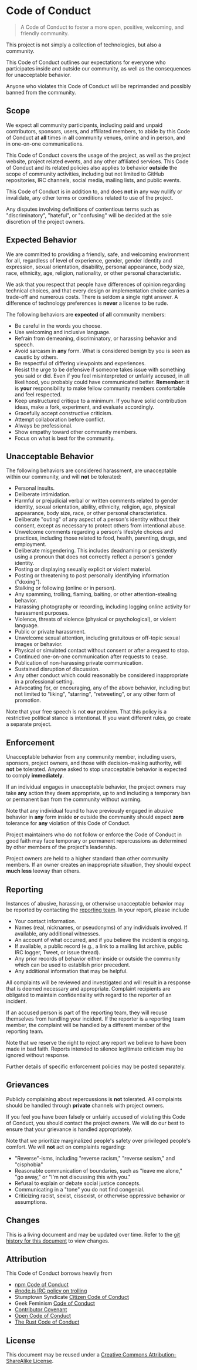 Code of Conduct
===

> A Code of Conduct to foster a more open, positive, welcoming, and friendly community.

This project is not simply a collection of technologies, but also a community.

This Code of Conduct outlines our expectations for everyone who participates inside and outside our community, as well as the consequences for unacceptable behavior.

Anyone who violates this Code of Conduct will be reprimanded and possibly banned from the community.


## Scope

We expect all community participants, including paid and unpaid contributors, sponsors, users, and affiliated members, to abide by this Code of Conduct at __all__ times in __all__ community venues, online and in person, and in one-on-one communications.

This Code of Conduct covers the usage of the project, as well as the project website, project related events, and any other affiliated services. This Code of Conduct and its related policies also applies to behavior __outside__ the scope of community activities, including but not limited to GitHub repositories, IRC channels, social media, mailing lists, and public events.

This Code of Conduct is in addition to, and does __not__ in any way nullify or invalidate, any other terms or conditions related to use of the project.

Any disputes involving definitions of contentious terms such as "discriminatory", "hateful", or "confusing" will be decided at the sole discretion of the project owners.


## Expected Behavior

We are committed to providing a friendly, safe, and welcoming environment for all, regardless of level of experience, gender, gender identity and expression, sexual orientation, disability, personal appearance, body size, race, ethnicity, age, religion, nationality, or other personal characteristic.

We ask that you respect that people have differences of opinion regarding technical choices, and that every design or implementation choice carries a trade-off and numerous costs. There is seldom a single right answer. A difference of technology preferences is __never__ a license to be rude.

The following behaviors are __expected__ of __all__ community members:

* Be careful in the words you choose.
* Use welcoming and inclusive language.
* Refrain from demeaning, discriminatory, or harassing behavior and speech.
* Avoid sarcasm in __any__ form. What is considered benign by you is seen as caustic by others. 
* Be respectful of differing viewpoints and experiences.
* Resist the urge to be defensive if someone takes issue with something you said or did. Even if you feel misinterpreted or unfairly accused, in all likelihood, you probably could have communicated better. __Remember__: it is __your__ responsibility to make fellow community members comfortable and feel respected.
* Keep unstructured critique to a minimum. If you have solid contribution ideas, make a fork, experiment, and evaluate accordingly.
* Gracefully accept constructive criticism.
* Attempt collaboration before conflict.
* Always be professional.
* Show empathy toward other community members.
* Focus on what is best for the community.


## Unacceptable Behavior

The following behaviors are considered harassment, are unacceptable within our community, and will __not__ be tolerated:

* Personal insults.
* Deliberate intimidation.
* Harmful or prejudicial verbal or written comments related to gender identity, sexual orientation, ability, ethnicity, religion, age, physical appearance, body size, race, or other personal characteristics.
* Deliberate "outing" of any aspect of a person's identity without their consent, except as necessary to protect others from intentional abuse.
* Unwelcome comments regarding a person's lifestyle choices and practices, including those related to food, health, parenting, drugs, and employment.
* Deliberate misgendering. This includes deadnaming or persistently using a pronoun that does not correctly reflect a person's gender identity.
* Posting or displaying sexually explicit or violent material.
* Posting or threatening to post personally identifying information ("doxing").
* Stalking or following (online or in person).
* Any spamming, trolling, flaming, baiting, or other attention-stealing behavior.
* Harassing photography or recording, including logging online activity for harassment purposes.
* Violence, threats of violence (physical or psychological), or violent language.
* Public or private harassment.
* Unwelcome sexual attention, including gratuitous or off-topic sexual images or behavior.
* Physical or simulated contact without consent or after a request to stop.
* Continued one-on-one communication after requests to cease.
* Publication of non-harassing private communication.
* Sustained disruption of discussion.
* Any other conduct which could reasonably be considered inappropriate in a
  professional setting.
* Advocating for, or encouraging, any of the above behavior, including but not limited to "liking", "starring", "retweeting", or any other form of promotion.

Note that your free speech is not __our__ problem. That this policy is a restrictive political stance is intentional. If you want different rules, go create a separate project.


## Enforcement

Unacceptable behavior from any community member, including users, sponsors, project owners, and those with decision-making authority, will __not__ be tolerated. Anyone asked to stop unacceptable behavior is expected to comply __immediately__.

If an individual engages in unacceptable behavior, the project owners may take __any__ action they deem appropriate, up to and including a temporary ban or permanent ban from the community without warning.

Note that any individual found to have previously engaged in abusive behavior in __any__ form inside __or__ outside the community should expect __zero__ tolerance for __any__ violation of this Code of Conduct.

Project maintainers who do not follow or enforce the Code of Conduct in good faith may face temporary or permanent repercussions as determined by other members of the project's leadership.

Project owners are held to a higher standard than other community members. If an owner creates an inappropriate situation, they should expect __much less__ leeway than others.


## Reporting

Instances of abusive, harassing, or otherwise unacceptable behavior may be
reported by contacting the [reporting team][reporting]. In your report, please include

* Your contact information.
* Names (real, nicknames, or pseudonyms) of any individuals involved. If available, any additional witnesses.
* An account of what occurred, and if you believe the incident is ongoing.
* If available, a public record (e.g., a link to a mailing list archive, public IRC logger, Tweet, or issue thread).
* Any prior records of behavior either inside or outside the community which can be used to establish prior precedent.
* Any additional information that may be helpful.

All complaints will be reviewed and investigated and will result in a response that is deemed necessary and appropriate. Complaint recipients are obligated to maintain confidentiality with regard to the reporter of an incident. 

If an accused person is part of the reporting team, they will recuse themselves from handling your incident. If the reporter is a reporting team member, the complaint will be handled by a different member of the reporting team.

Note that we reserve the right to reject any report we believe to have been made in bad faith. Reports intended to silence legitimate criticism may be ignored without response.

Further details of specific enforcement policies may be posted separately.


## Grievances

Publicly complaining about repercussions is __not__ tolerated. All complaints should be handled through __private__ channels with project owners.

If you feel you have been falsely or unfairly accused of violating this Code of Conduct, you should contact the project owners. We will do our best to ensure that your grievance is handled appropriately.

Note that we prioritize marginalized people's safety over privileged people's comfort. We will __not__ act on complaints regarding:

* "Reverse"-isms, including "reverse racism," "reverse sexism," and "cisphobia"
* Reasonable communication of boundaries, such as "leave me alone," "go away," or "I'm not discussing this with you."
* Refusal to explain or debate social justice concepts.
* Communicating in a "tone" you do not find congenial.
* Criticizing racist, sexist, cissexist, or otherwise oppressive behavior or assumptions.


## Changes

This is a living document and may be updated over time. Refer to the [git history for this document][git-history] to view changes.


## Attribution

This Code of Conduct borrows heavily from 

* [npm Code of Conduct][npm-code-of-conduct]
* [#node.js IRC policy on trolling][nodejs-irc]
* Stumptown Syndicate [Citizen Code of Conduct][citizen-code-of-conduct]
* Geek Feminism [Code of Conduct][geek-feminism-code-of-conduct]
* [Contributor Covenant][contributor-covenant]
* [Open Code of Conduct][open-code-of-conduct]
* [The Rust Code of Conduct][rust-code-of-conduct]


## License

This document may be reused under a [Creative Commons Attribution-ShareAlike License][license].



[git-history]: https://github.com/stdlib-js/stdlib/commits/master/.github/CODE_OF_CONDUCT.md

[npm-code-of-conduct]: https://www.npmjs.com/policies/conduct
[nodejs-irc]: http://blog.izs.me/post/30036893703/policy-on-trolling
[citizen-code-of-conduct]: http://citizencodeofconduct.org/
[geek-feminism-code-of-conduct]: https://geekfeminism.org/about/code-of-conduct/
[contributor-covenant]: http://contributor-covenant.org/version/1/4/code_of_conduct.md
[open-code-of-conduct]: http://todogroup.org/opencodeofconduct/
[rust-code-of-conduct]: https://www.rust-lang.org/conduct.html

[license]: https://creativecommons.org/licenses/by-sa/4.0/

[reporting]: mailto:kgryte@gmail.com
